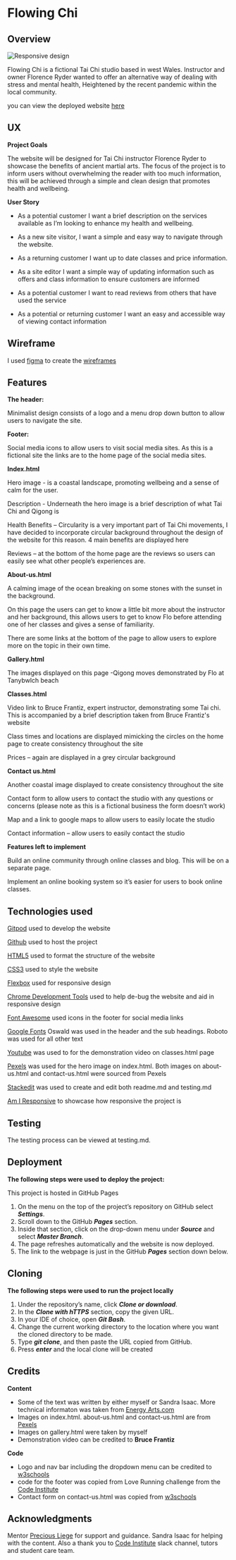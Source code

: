    # Flowing Chi

## Overview

![Responsive design](https://i.ibb.co/vsrQJWh/Screenshot-2021-08-08-at-12-14-51.png)

Flowing Chi is a fictional Tai Chi studio based in west Wales. Instructor and owner Florence Ryder wanted to offer an alternative way of dealing with stress and mental health, Heightened by the recent pandemic within the local community.

you can view the deployed website [here](https://catrin-is.github.io/CI-MS1-Flowing-Chi)




## UX

**Project Goals**

The website will be designed for Tai Chi instructor Florence Ryder to showcase the benefits of ancient martial arts. The focus of the project is to inform users without overwhelming the reader with too much information, this will be achieved through a simple and clean design that promotes health and wellbeing.

**User Story**

 - As a potential customer I want a brief description on the services available as I’m looking to enhance my health and wellbeing.
 
 - As a new site visitor, I want a simple and easy way to navigate through the website.
 
 - As a returning customer I want up to date classes and price information.
 
 - As a site editor I want a simple way of updating information such as offers and class information to ensure customers are informed
 
 - As a potential customer I want to read reviews from others that have used the service
 
 - As a potential or returning customer I want an easy and accessible way of viewing contact information

## Wireframe

I used [figma](https://www.figma.com/) to create the [wireframes](/workspace/CI-MS1-Flowing-Chi/wireframes) 

## Features

**The header:**

Minimalist design consists of a logo and a menu drop down button to allow users to navigate the site.

**Footer:**

Social media icons to allow users to visit social media sites. As this is a fictional site the links are to the home page of the social media sites.

**Index.html**

Hero image - is a coastal landscape, promoting wellbeing and a sense of calm for the user.

Description - Underneath the hero image is a brief description of what Tai Chi and Qigong is

Health Benefits – Circularity is a very important part of Tai Chi movements, I have decided to incorporate circular background throughout the design of the website for this reason.
4 main benefits are displayed here 

Reviews – at the bottom of the home page are the reviews so users can easily see what other people’s experiences are.

**About-us.html**

A calming image of the ocean breaking on some stones with the sunset in the background.

On this page the users can get to know a little bit more about the instructor and her background, this allows users to get to know Flo before attending one of her classes and gives a sense of familiarity.

There are some links at the bottom of the page to allow users to explore more on the topic in their own time.

**Gallery.html**

The images displayed on this page -Qigong moves demonstrated by Flo at Tanybwlch beach

**Classes.html**

Video link to Bruce Frantiz, expert instructor, demonstrating some Tai chi. This is accompanied by a brief description taken from Bruce Frantiz's website

Class times and locations are displayed mimicking the circles on the home page to create consistency throughout the site

Prices – again are displayed in a grey circular background

**Contact us.html**

Another coastal image displayed to create consistency throughout the site

Contact form to allow users to contact the studio with any questions or concerns (please note as this is a fictional business the form doesn’t work)

Map and a link to google maps to allow users to easily locate the studio

Contact information – allow users to easily contact the studio

**Features left to implement**

Build an online community through online classes and blog. This will be on a separate page.

Implement an online booking system so it’s easier for users to book online classes.

## Technologies used

[Gitpod](https://www.gitpod.io/) used to develop the website

[Github](https://github.com/) used to host the project

[HTML5](https://en.wikipedia.org/wiki/HTML5) used to format the structure of the website

[CSS3](https://en.wikipedia.org/wiki/CSS) used to style the website

[Flexbox](https://flexbox.io/) used for responsive design

[Chrome Development Tools](https://developer.chrome.com/docs/devtools/) used to help de-bug the website and aid in responsive design 

[Font Awesome](https://fontawesome.com/) used icons in the footer for social media links 

[Google Fonts](https://fonts.google.com/) Oswald was used in the header and the sub headings. Roboto was used for all other text 

[Youtube](https://www.youtube.com/premium) was used to for the demonstration video on classes.html page

[Pexels](https://www.pexels.com/) was used for the hero image on index.html. Both images on about-us.html and contact-us.html were sourced from Pexels

[Stackedit](https://stackedit.io/) was used to create and edit both readme.md and testing.md

[Am I Responsive](http://ami.responsivedesign.is/) to showcase how responsive the project is 

## Testing

The testing process can be viewed at testing.md.

## Deployment

**The following steps were used to deploy the project:**

This project is hosted in GitHub Pages

1.  On the menu on the top of the project’s repository on GitHub select  ***Settings***.
2.  Scroll down to the GitHub  ***Pages***  section.
3.  Inside that section, click on the drop-down menu under  ***Source***  and select  ***Master Branch***.
4.  The page refreshes automatically and the website is now deployed.
5.  The link to the webpage is just in the GitHub  ***Pages***  section down below.


## **Cloning**

**The following steps were used to run the project locally**

1.  Under the repository’s name, click  ***Clone or download***.
2.  In the  ***Clone with hTTPS***  section, copy the given URL.
3.  In your IDE of choice, open  ***Git Bash***.
4.  Change the current working directory to the location where you want the cloned directory to be made.
5.  Type  ***git clone***, and then paste the URL copied from GitHub.
6.  Press  ***enter***  and the local clone will be created


## Credits

**Content**

 - Some of the text was written by either myself or Sandra Isaac. More technical informaton was taken from [Energy Arts.com](https://www.energyarts.com/the-difference-between-tai-chi-qigong)
 - Images on index.html. about-us.html and contact-us.html are from [Pexels](https://www.pexels.com/)
 - Images on gallery.html were taken by myself
 - Demonstration video can be credited to **Bruce Frantiz**

**Code**

 - Logo and nav bar including the dropdown menu can be credited to [w3schools](https://www.w3schools.com/) 
 - code for the footer was copied from Love Running challenge from the [Code Institute](https://codeinstitute.net/)
 - Contact form on contact-us.html was copied from [w3schools](https://www.w3schools.com/)

## Acknowledgments
Mentor [Precious Ljege](https://www.linkedin.com/in/precious-ijege-908a00168/?originalSubdomain=ng) for support and guidance.
Sandra Isaac for helping with the content.
Also a thank you to [Code Institute](https://codeinstitute.net/) slack channel, tutors and student care team.
